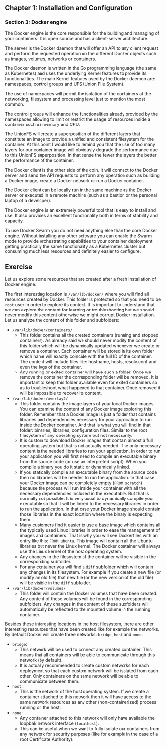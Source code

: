 ## Chapter 1: Installation and Configuration

### Section 3: Docker engine

The Docker engine is the core responsible for the building and managing of your containers.
It is open source and has a client-server architecture.

The server is the Docker daemon that will offer an API to any client request and perform the requested operation on the different Docker objects such as images, volumes, networks or containers.

The Docker daemon is written in the Go programming language (the same as Kubernetes) and uses the underlying Kernel features to provide its functionalities.
The main Kernel features used by the Docker daemon are: namespaces, control groups and UFS (Union File System).

The use of namespaces will permit the isolation of the containers at the networking, filesystem and processing level just to mention the most common.

The control groups will enhance the functionalities already provided by the namespaces allowing to limit or restrict the usage of resources inside a container such as memory and CPU.

The UnionFS will create a superposition of the different layers that constitute an image to provide a unified and consistent filesystem for the container. 
At this point I would like to remind you that the use of too many layers for our container image will obviously degrade the performance due to this UnionFS superposition.
In that sense the fewer the layers the better the performance of the container.

The Docker client is the other side of the coin.
It will connect to the Docker server and send the API requests to perform any operation such as building a Docker image, create a Docker network or run a Docker container.

The Docker client can be locally run in the same machine as the Docker server or executed in a remote machine (such as a bastion or the personal laptop of a developer).

The Docker engine is an extremely powerful tool that is easy to install and use.
It also provides an excellent functionality both in terms of stability and capacity.

To use Docker Swarm you do not need anything else than the core Docker engine. 
Without installing any other software you can enable the Swarm mode to provide orchestrating capabilities to your container deployment getting practically the same functionality as a Kubernetes cluster but consuming much less resources and definitely easier to configure.

## Exercise

Let us explore some resources that are created after a fresh installation of Docker engine.

The first interesting location is `/var/lib/docker/` where you will find all resources created by Docker.
This folder is protected so that you need to be `root` user in order to explore its content.
It is important to understand that we can explore the content for learning or troubleshooting but we should never modify this content otherwise we might corrupt Docker installation.
Let us analyze the content of this folder and subfolders:
- `/var/lib/docker/containers/`
  - This folder contains all the created containers (running and stopped containers). 
As already said we should never modify the content of this folder which will be dynamically updated whenever we create or remove a container.
Each container will be stored in its own folder which name will exactly coincide with the full ID of the container.
The content will include files like: hostname, hosts, resolv.conf and even the logs of the container.
  - Any running  or exited container will have such a folder.
Once we remove the container the corresponding folder will be removed.
It is important to keep this folder available even for exited containers so as to troubleshoot what happened to that container.
Once removed it will be impossible to recover its content.
- `/var/lib/docker/overlay2/`
  - This folder contains the image layers of your local Docker images.
You can examine the content of any Docker image exploring this folder.
Remember that a Docker image is just a folder that contains libraries and dependencies necessary for your application to run inside the Docker container.
And that is what you will find in that folder: binaries, libraries, configuration files.
Similar to the root filesystem of any operating system but not necessarily.
  - It is custom to download Docker images that contain almost a full operating system but that is not actually needed.
The only necessary content is the needed libraries to run your application.
In order to run your application you will first need to compile an executable binary from the source code (or use an interpreted script).
When you compile a binary you do it static or dynamically linked.
  - If you statically compile an executable binary from the source code then no libraries will be needed to run the application.
In that case your Docker image can be completely empty (`FROM scratch`) because the process will run inside your container with all the necessary dependencies included in the executable.
But that is normally not possible.
It is very usual to dynamically compile your executable so that it will be linked to the necessary libraries in order to run the application.
In that case your Docker image should contain those libraries in the exact location where the binary is expecting them.
  - Many customers find it easier to use a base image which contains all the typically used Linux libraries in order to ease the management of images and containers. 
That is why you will see Dockerfiles with an entry like this: `FROM ubuntu`.
This image will contain all the Ubuntu libraries but never the Linux kernel.
The Docker container will always use the Linux kernel of the host operating system.
  - Any changes in the filesystem of the container will be visible in the corresponding subfolder.
  - For any container you will find a `diff` subfolder which will contain any changes in its filesystem.
For example if you create a new file (or modify an old file) that new file (or the new version of the old file) will be visible in the `diff` subfolder.
- `/var/lib/docker/volumes/`
  - This folder will contain the Docker volumes that have been created.
Any content of these volumes will be found in the corresponding subfolders.
Any changes in the content of these subfolders will automatically be reflected to the mounted volume in the running container.

Besides these interesting locations in the host filesystem, there are other interesting resources that have been created like for example the networks.
By default Docker will create three networks: `bridge`, `host` and `none`.
- `bridge`:
  - This network will be used to connect any created container. This means that all containers will be able to communicate through this network (by default).
  - It is actually recommended to create custom networks for each deployment so that each custom network will be isolated from each other. Only containers on the same network will be able to communicate between them.
- `host`:
  - This is the network of the host operating system. If we create a container attached to this network then it will have access to the same network resources as any other (non-containerized) process running on the host.
- `none`:
  - Any container attached to this network will only have available the loopbak network interface (`localhost`).
  - This can be useful when we want to fully isolate our containers from any network for security purposes (like for example in the case of a root Certificate Authority).
